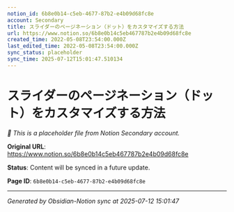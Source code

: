 ```yaml
---
notion_id: 6b8e0b14-c5eb-4677-87b2-e4b09d68fc8e
account: Secondary
title: スライダーのページネーション（ドット）をカスタマイズする方法
url: https://www.notion.so/6b8e0b14c5eb467787b2e4b09d68fc8e
created_time: 2022-05-08T23:54:00.000Z
last_edited_time: 2022-05-08T23:54:00.000Z
sync_status: placeholder
sync_time: 2025-07-12T15:01:47.510134
---
```


# スライダーのページネーション（ドット）をカスタマイズする方法

*🔄 This is a placeholder file from Notion Secondary account.*

**Original URL**: https://www.notion.so/6b8e0b14c5eb467787b2e4b09d68fc8e

**Status**: Content will be synced in a future update.

**Page ID**: `6b8e0b14-c5eb-4677-87b2-e4b09d68fc8e`

---

*Generated by Obsidian-Notion sync at 2025-07-12 15:01:47*
